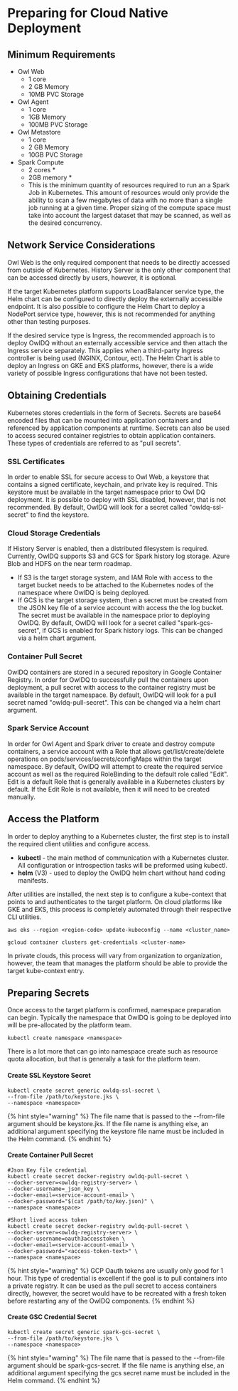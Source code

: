 # Preparing for Cloud Native Deployment

## Minimum Requirements

* Owl Web 
  * 1 core
  * 2 GB Memory
  * 10MB PVC Storage
* Owl Agent
  * 1 core
  * 1GB Memory
  * 100MB PVC Storage
* Owl Metastore
  * 1 core
  * 2 GB Memory
  * 10GB PVC Storage
* Spark Compute
  * 2 cores \*
  * 2GB memory \*
  * This is the minimum quantity of resources required to run an a Spark Job in Kubernetes. This amount of resources would only provide the ability to scan a few megabytes of data with no more than a single job running at a given time. Proper sizing of the compute space must take into account the largest dataset that may be scanned, as well as the desired concurrency.

## Network Service Considerations

Owl Web is the only required component that needs to be directly accessed from outside of Kubernetes. History Server is the only other component that can be accessed directly by users, however, it is optional. 

If the target Kubernetes platform supports LoadBalancer service type, the Helm chart can be configured to directly deploy the externally accessible endpoint. It is also possible to configure the Helm Chart to deploy a NodePort service type, however, this is not recommended for anything other than testing purposes. 

If the desired service type is Ingress, the recommended approach is to deploy OwlDQ without an externally accessible service and then attach the Ingress service separately. This applies when a third-party Ingress controller is being used \(NGINX, Contour, ect\). The Helm Chart is able to deploy an Ingress on GKE and EKS platforms, however, there is a wide variety of possible Ingress configurations that have not been tested.

## Obtaining Credentials

Kubernetes stores credentials in the form of Secrets. Secrets are base64 encoded files that can be mounted into application containers and referenced by application components at runtime. Secrets can also be used to access secured container registries to obtain application containers. These types of credentials are referred to as "pull secrets".

### SSL Certificates

In order to enable SSL for secure access to Owl Web, a keystore that contains a signed certificate, keychain, and private key is required. This keystore must be available in the target namespace prior to Owl DQ deployment. It is possible to deploy with SSL disabled, however, that is not recommended. By default, OwlDQ will look for a secret called "owldq-ssl-secret" to find the keystore.

### Cloud Storage Credentials

If History Server is enabled, then a distributed filesystem is required. Currently, OwlDQ supports S3 and GCS for Spark history log storage. Azure Blob and HDFS on the near term roadmap. 

* If S3 is the target storage system, and IAM Role with access to the target bucket needs to be attached to the Kubernetes nodes of the namespace where OwlDQ is being deployed. 
* If GCS is the target storage system, then a secret must be created from the JSON key file of a service account with access the the log bucket. The secret must be available in the namespace prior to deploying OwlDQ. By default, OwlDQ will look for a secret called "spark-gcs-secret", if GCS is enabled for Spark history logs. This can be changed via a helm chart argument.

### Container Pull Secret

OwlDQ containers are stored in a secured repository in Google Container Registry. In order for OwlDQ to successfully pull the containers upon deployment, a pull secret with access to the container registry must be available in the target namespace. By default, OwlDQ will look for a pull secret named "owldq-pull-secret". This can be changed via a helm chart argument.

### Spark Service Account

In order for Owl Agent and Spark driver to create and destroy compute containers, a service account with a Role that allows get/list/create/delete operations on pods/services/secrets/configMaps within the target namespace. By default, OwlDQ will attempt to create the required service account as well as the required RoleBinding to the default role called "Edit". Edit is a default Role that is generally available in a Kubernetes clusters by default. If the Edit Role is not available, then it will need to be created manually.

## Access the Platform

In order to deploy anything to a Kubernetes cluster, the first step is to install the required client utilities and configure access. 

* **kubectl** - the main method of communication with a Kubernetes cluster. All configuration or introspection tasks will be preformed using kubectl.
* **helm** \(V3\) - used to deploy the OwlDQ helm chart without hand coding manifests.

After utilities are installed, the next step is to configure a kube-context that points to and authenticates to the target platform. On cloud platforms like GKE and EKS, this process is completely automated through their respective CLI utilities.

```text
aws eks --region <region-code> update-kubeconfig --name <cluster_name>
```

```text
gcloud container clusters get-credentials <cluster-name>
```

In private clouds, this process will vary from organization to organization, however, the team that manages the platform should be able to provide the target kube-context entry.

## Preparing Secrets

Once access to the target platform is confirmed, namespace preparation can begin. Typically the namespace that OwlDQ is going to be deployed into will be pre-allocated by the platform team. 

```text
kubectl create namespace <namespace>
```

There is a lot more that can go into namespace create such as resource quota allocation, but that is generally a task for the platform team.

#### Create SSL Keystore Secret

```text
kubectl create secret generic owldq-ssl-secret \
--from-file /path/to/keystore.jks \
--namespace <namespace>
```

{% hint style="warning" %}
The file name that is passed to the --from-file argument should be keystore.jks. If the file name is anything else, an additional argument specifying the keystore file name must be included in the Helm command.
{% endhint %}

#### Create Container Pull Secret

```text
#Json Key file credential
kubectl create secret docker-registry owldq-pull-secret \
--docker-server=<owldq-registry-server> \
--docker-username=_json_key \
--docker-email=<service-account-email> \
--docker-password="$(cat /path/to/key.json)" \
--namespace <namespace>
```

```text
#Short lived access token
kubectl create secret docker-registry owldq-pull-secret \
--docker-server=<owldq-registry-server> \
--docker-username=oauth3accesstoken \
--docker-email=<service-account-email> \
--docker-password="<access-token-text>" \
--namespace <namespace>
```

{% hint style="warning" %}
GCP Oauth tokens are usually only good for 1 hour. This type of credential is excellent if the goal is to pull containers into a private registry. It can be used as the pull secret to access containers directly, however, the secret would have to be recreated with a fresh token before restarting any of the OwlDQ components. 
{% endhint %}

#### Create GSC Credential Secret

```text
kubectl create secret generic spark-gcs-secret \
--from-file /path/to/keystore.jks \
--namespace <namespace>
```

{% hint style="warning" %}
The file name that is passed to the --from-file argument should be spark-gcs-secret. If the file name is anything else, an additional argument specifying the gcs secret name must be included in the Helm command.
{% endhint %}


